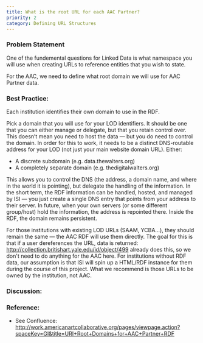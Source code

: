 ```yaml
---
title: What is the root URL for each AAC Partner?
priority: 2
category: Defining URL Structures
---
```

### Problem Statement

One of the fundemental questions for Linked Data is what namespace you will use when creating URLs to reference entities that you wish to state.

For the AAC, we need to define what root domain we will use for AAC Partner data.

### Best Practice:

Each institution identifies their own domain to use in the RDF.

Pick a domain that you will use for your LOD identifiers. It should be one that you can either manage or delegate, but that you retain control over. This doesn’t mean you need to host the data — but you do need to control the domain. In order for this to work, it needs to be a distinct DNS-routable address for your LOD (not just your main website domain URL).  Either:

* A discrete subdomain (e.g. data.thewalters.org)
* A completely separate  domain (e.g. thedigitalwalters.org)

This allows you to control the DNS (the address, a domain name, and where in the world it is pointing), but delegate the handling of the information. In the short term, the RDF information can be handled, hosted, and managed by ISI — you just create a single DNS entry that points from your address to their server. In future, when your own servers (or some different group/host) hold the information, the address is repointed there. Inside the RDF, the domain remains persistent.

For those institutions with existing LOD URLs (SAAM, YCBA…), they should remain the same — the AAC RDF will use them directly.  The goal for this is that if a user dereferences the URL, data is returned: http://collection.britishart.yale.edu/id/object/499 already does this, so we don't need to do anything for the AAC here. For institutions without RDF data, our assumption is that ISI will spin up a HTML/RDF instance for them during the course of this project. What we recommend is those URLs to be owned by the institution, not AAC.

### Discussion:


### Reference:

* See Confluence: <http://work.americanartcollaborative.org/pages/viewpage.action?spaceKey=GI&title=URI+Root+Domains+for+AAC+Partner+RDF>